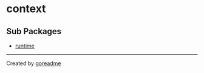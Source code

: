 # context

## Sub Packages

* [runtime](./runtime)


---

Created by [goreadme](https://github.com/apps/goreadme)
